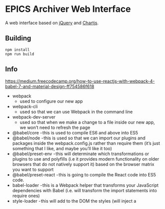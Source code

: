 # EPICS Archiver Web Interface

A web interface based on [jQuery](https://jquery.com/) and [Chartjs](http://www.chartjs.org/).

## Building
```
npm install
npm run build
```

## Info
https://medium.freecodecamp.org/how-to-use-reactjs-with-webpack-4-babel-7-and-material-design-ff754586f618<br>

* webpack
    - used to configure our new app
* webpack-cli
    - used so that we can use Webpack in the command line
* webpack-dev-server
    - used so that when we make a change to a file inside our new app, we won’t need to refresh the page
* @babel/core
    - this is used to compile ES6 and above into ES5
* @babel/node
    - this is used so that we can import our plugins and packages inside the webpack.config.js rather than require them (it’s just something that I like, and maybe you’ll like it too)
* @babel/preset-env
    - this will determinate which transformations or plugins to use and polyfills (i.e it provides modern functionality on older browsers that do not natively support it) based on the browser matrix you want to support
* @babel/preset-react
    - this is going to compile the React code into ES5 code.
* babel-loader
    - this is a Webpack helper that transforms your JavaScript dependencies with Babel (i.e. will transform the import statements into require ones)
* style-loader
    - this will add to the DOM the styles (will inject a <style> tag inside the HTML file)
* css-loader
    - will let us import CSS files into our project
* sass-loader
    - will let us import SCSS files into our project
* node-sass
    - will compile the SCSS files into normal CSS files
